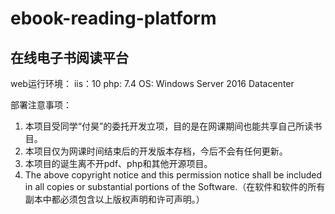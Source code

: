 # ebook-reading-platform
## 在线电子书阅读平台

web运行环境：
iis：10 php: 7.4 OS: Windows Server 2016 Datacenter

部署注意事项：
1. 本项目受同学“付昊”的委托开发立项，目的是在网课期间也能共享自己所读书目。
2. 本项目仅为网课时间结束后的开发版本存档，今后不会有任何更新。
3. 本项目的诞生离不开pdf、php和其他开源项目。
4. The above copyright notice and this permission notice shall be included in all copies or substantial portions of the Software.（在软件和软件的所有副本中都必须包含以上版权声明和许可声明。）
